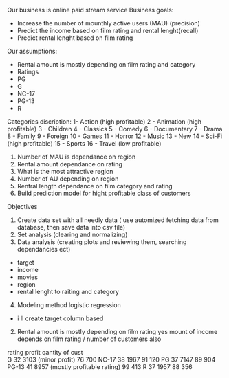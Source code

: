 Our business is online  paid stream service 
Business goals: 
 - Increase the number of mounthly active users (MAU) (precision)
 - Predict the income based on film rating and rental lenght(recall)
 - Predict rental lenght based on film rating 
 
 Our assumptions:
- Rental amount is mostly depending on film rating and category
- Ratings
- PG
- G
- NC-17 
- PG-13
- R

Categories discription:
     1-  Action (high profitable)
     2 - Animation (high profitable)
     3 - Children
     4 - Classics
     5 - Comedy
     6 - Documentary
     7 - Drama
     8 - Family
     9 - Foreign
    10 - Games
    11 - Horror
    12 - Music
    13 - New
    14 - Sci-Fi (high profitable)
    15 - Sports
    16 - Travel (low profitable)

 1. Number of MAU is dependance on region 
 2. Rental amount  dependance on rating  
 3. What is the most attractive region
 4. Number of AU  depending on region
 5. Rentral length dependance on film category and rating
 6. Build prediction model for hight profitable class of customers 

 
 Objectives
  1. Create data set with all needly data ( use automized fetching  data from database, then  save data into csv file)
  2. Set analysis (clearing and normalizing)
  3. Data analysis  (creating plots and  reviewing them, searching dependancies ect)
  - target
  - income
  - movies
  - region
  - rental lenght to raiting and category
  
  4. Modeling method logistic regression 
 - i ll create target column based 
 
2. Rental amount is mostly depending on film rating
 yes mount of income depends on film rating / number of customers also
 
 rating  profit                 qantity of cust      
G        32 3103 (minor profit) 76 700
NC-17    38 1967                91 120
PG       37 7147                89 904
PG-13    41 8957 (mostly profitable rating) 99 413
R        37 1957                 88 356



 
  
   
